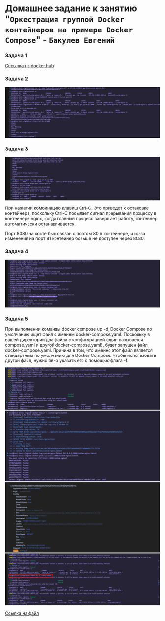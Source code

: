 # Домашнее задание к занятию "`Оркестрация группой Docker контейнеров на примере Docker Compose`" - `Бакулев Евгений`

### Задача 1

[Ccсылка на docker.hub](https://hub.docker.com/r/garrkiss/custom-nginx/tags)

### Задача 2

![Скрин](https://github.com/garrkiss/docker/blob/main/img/task2.png)

### Задача 3

![Скрин](https://github.com/garrkiss/docker/blob/main/img/task3.png)

При нажатии комбинацию клавиш Ctrl-C. Это приведет к остановке контейнера, поскольку Ctrl-C посылает сигнал прерывания процессу в контейнере nginx, когда главный процесс завершает работу, контейнер автоматически останавливается.

Порт 8080 на хосте был связан с портом 80 в контейнере, и из-за изменения на порт 81 контейнер больше не доступен через 8080.

### Задача 4

![Скрин](https://github.com/garrkiss/docker/blob/main/img/task4.png)

### Задача 5

При выполнении команды docker compose up -d, Docker Compose по умолчанию ищет файл с именем docker-compose.yaml. Поскольку в вашей директории два файла с конфигурацией (один называется compose.yaml и другой docker-compose.yaml), будет запущен файл docker-compose.yaml. Причина в том, что именно этот файл является стандартным по умолчанию для Docker Compose. Чтобы использовать другой файл, нужно явно указать его с помощью флага -f.


![Скрин](https://github.com/garrkiss/docker/blob/main/img/task5-1.png)
![Скрин](https://github.com/garrkiss/docker/blob/main/img/task5-2.png)
![Скрин](https://github.com/garrkiss/docker/blob/main/img/task5-3.png)
![Скрин](https://github.com/garrkiss/docker/blob/main/img/task5-4.png)

[Cсылка на файл](https://github.com/garrkiss/docker/blob/main/files/compose.yml)

